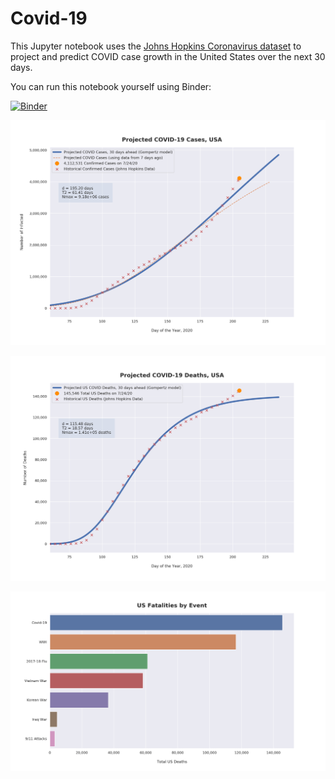 # Covid-19

This Jupyter notebook uses the [Johns Hopkins Coronavirus dataset](https://github.com/CSSEGISandData/COVID-19/blob/master/README.md) to project and predict COVID case growth in the United States over the next 30 days.

You can run this notebook yourself using Binder:

[![Binder](https://mybinder.org/badge_logo.svg)](https://mybinder.org/v2/gh/bws428/covid-19/master?filepath=covid-projections.nbconvert.ipynb)

![Projected Cases plot](https://raw.githubusercontent.com/bws428/covid-19/master/charts/covid-7.24.20.png)

![Projected Deaths plot](https://raw.githubusercontent.com/bws428/covid-19/master/charts/covid-deaths-7.24.20.png)

![Casualties plot](https://raw.githubusercontent.com/bws428/covid-19/master/charts/casualties.png)


